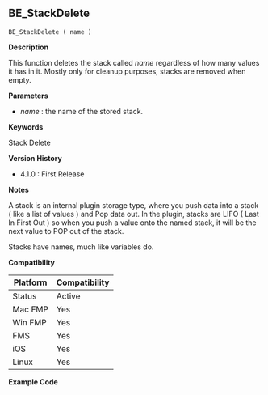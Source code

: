 ## BE_StackDelete

	BE_StackDelete ( name )

**Description**  

This function deletes the stack called *name* regardless of how many values it has in it.  Mostly only for cleanup purposes, stacks are removed when empty.

**Parameters**

* *name* : the name of the stored stack.

**Keywords**  

Stack Delete

**Version History**

* 4.1.0 : First Release

**Notes**

A stack is an internal plugin storage type, where you push data into a stack ( like a list of values ) and Pop data out.  In the plugin, stacks are LIFO ( Last In First Out ) so when you push a value onto the named stack, it will be the next value to POP out of the stack.

Stacks have names, much like variables do.

**Compatibility** 

| Platform | Compatibility |
|-----------|-----------|
| Status | Active |  
| Mac FMP | Yes  |  
| Win FMP | Yes  |  
| FMS | Yes  |  
| iOS | Yes  |  
| Linux | Yes  |  

**Example Code**
